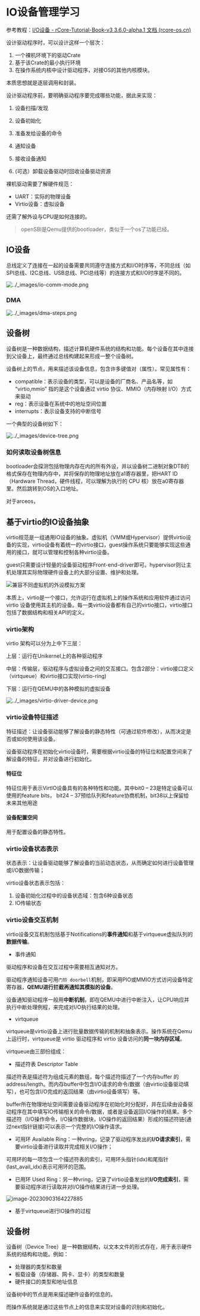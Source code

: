 # IO设备管理学习

参考教程：[I/O设备 - rCore-Tutorial-Book-v3 3.6.0-alpha.1 文档 (rcore-os.cn)](http://rcore-os.cn/rCore-Tutorial-Book-v3/chapter9/1io-interface.html)

设计驱动程序时，可以设计这样一个层次：

1. 一个裸机环境下的驱动Crate
2. 基于该Crate的最小执行环境
3. 在操作系统内核中设计驱动程序，对接OS的其他内核模块。

本质思想就是逐层调用和封装。

设计驱动程序前，要明确驱动程序要完成哪些功能，据此来实现：

1. 设备扫描/发现

2. 设备初始化

3. 准备发给设备的命令

4. 通知设备

5. 接收设备通知

6. (可选）卸载设备驱动时回收设备驱动资源

裸机驱动需要了解硬件规范：

* UART：实际的物理设备
* Virtio设备：虚拟设备

还需了解外设与CPU是如何连接的。

> openSBI是Qemu提供的bootloader，类似于一个os了功能已经。

## IO设备

总线定义了连接在一起的设备需要共同遵守连接方式和I/O时序等，不同总线（如SPI总线、I2C总线、USB总线、PCI总线等）的连接方式和I/O时序是不同的。

![../_images/io-comm-mode.png](https://mdpics4lgw.oss-cn-beijing.aliyuncs.com/aliyun/202307281614610.png)

### DMA

![../_images/dma-steps.png](https://mdpics4lgw.oss-cn-beijing.aliyuncs.com/aliyun/202307281618616.png)

## 设备树

设备树是一种数据结构，描述计算机硬件系统的结构和功能。每个设备在其中连接到父设备上，最终通过总线构建起来形成一整个设备树。

设备树上的节点，用来描述该设备信息，包含许多键值对（属性）。常见属性有：

- compatible：表示设备的类型，可以是设备的厂商名、产品名等，如 “virtio,mmio” 指的是这个设备通过 virtio 协议、MMIO（内存映射 I/O）方式来驱动
- reg：表示设备在系统中的地址空间位置
- interrupts：表示设备支持的中断信号

一个典型的设备树如下：

![../_images/device-tree.png](https://mdpics4lgw.oss-cn-beijing.aliyuncs.com/aliyun/202309081114491.png)

### 如何读取设备树信息

bootloader会探测包括物理内存在内的所有外设，并以设备树二进制对象DTB的格式保存在物理内存中，并将保存的物理地址放在a1寄存器里，把HART ID（Hardware Thread，硬件线程，可以理解为执行的 CPU 核）放在a0寄存器里。然后跳转到OS的入口地址。

对于arceos，

## 基于virtio的IO设备抽象

virtio规范是一组通用IO设备的抽象。虚拟机（VMM或Hypervisor）提供virtio设备的实现，virtio设备有着统一的virtio接口，guest操作系统只要能够实现这些通用的接口，就可以管理和控制各种virtio设备。

guest只需要设计轻量的设备驱动程序Front-end-driver即可。hypervisor则让主机处理其实际物理硬件设备上的大部分设置、维护和处理。

![兼容不同虚拟机的外设模拟方案](http://rcore-os.cn/rCore-Tutorial-Book-v3/_images/compatable-hypervisors-io-arch.png)

本质上，virtio是一个接口，允许运行在虚拟机上的操作系统和应用软件通过访问 virtio 设备使用其主机的设备。每一类virtio设备都有自己的virtio接口，virtio接口包括了数据结构和相关API的定义。

### virtio架构

virtio 架构可以分为上中下三层：

上层：运行在Unikernel上的各种驱动程序

中层：传输层，驱动程序与虚拟设备之间的交互接口。包含2部分：virtio接口定义（virtqueue）和virtio接口实现(virtio-ring)

下层：运行在QEMU中的各种模拟的虚拟设备

![../_images/virtio-driver-device.png](http://rcore-os.cn/rCore-Tutorial-Book-v3/_images/virtio-driver-device.png)

### virtio设备特征描述

特征描述：让设备驱动能够了解设备的静态特性（可通过软件修改），从而决定是否或如何使用该设备。

设备驱动程序在初始化virtio设备时，需要根据virtio设备的特征位和配置空间来了解设备的特征，并对设备进行初始化。

#### 特征位

特征位用于表示VirtIO设备具有的各种特性和功能。其中bit0 – 23是特定设备可以使用的feature bits， bit24 – 37预给队列和feature协商机制，bit38以上保留给未来其他用途

#### 设备配置空间

用于配置设备的静态特性。

### virtio设备状态表示

状态表示：让设备驱动能够了解设备的当前动态状态，从而确定如何进行设备管理或I/O数据传输；

virtio设备状态表示包括：

1. 设备初始化过程中的设备状态域：包含6种设备状态
2. IO传输状态

### virtio设备交互机制

virtio设备交互机制包括基于Notifications的**事件通知**和基于virtqueue虚拟队列的**数据传输**。

* 事件通知

驱动程序和设备在交互过程中需要相互通知对方。

驱动程序通知设备可用`门铃 doorbell`机制，即采用PIO或MMIO方式访问设备特定寄存器，**QEMU进行拦截再通知其模拟的设备**。

设备通知驱动程序一般用**中断机制**，即在QEMU中进行中断注入，让CPU响应并执行中断处理例程，来完成对I/O执行结果的处理。

* virtqueue

virtqueue是virtio设备上进行批量数据传输的机制和抽象表示。操作系统在Qemu上运行时，virtqueue是 virtio 驱动程序和 virtio 设备访问的**同一块内存区域**。

virtqueue由三部份组成：

* 描述符表 Descriptor Table

描述符表是描述符为组成元素的数组，每个描述符描述了一个内存buffer 的address/length。而内存buffer中包含I/O请求的命令/数据（由virtio设备驱动填写），也可包含I/O完成的返回结果（由virtio设备填写）等。

buffer所在物理地址空间需要设备驱动程序在初始化时分配好，并在后续由设备驱动程序在其中填写IO传输相关的命令/数据，或者是设备返回I/O操作的结果。多个描述符（I/O操作命令，I/O操作数据块，I/O操作的返回结果）形成的描述符链(通过next指针链接)可以表示一个完整的I/O操作请求。

* 可用环 Available Ring：一种vring，记录了驱动程序发出的**I/O请求索引**，需要virtio设备进行读取并完成相关I/O操作；

可用环的每一项包含一个描述符表的索引，可用环头指针(idx)和尾指针(last_avail_idx)表示可用环的范围。

* 已用环 Used Ring：另一种vring，记录了virtio设备发出的**I/O完成索引**，需要驱动程序进行读取并对I/O操作结果进行进一步处理。

![image-20230903164227885](https://mdpics4lgw.oss-cn-beijing.aliyuncs.com/aliyun/202309031642477.png)

* 基于virtqueue进行IO操作的过程



## 设备树

设备树（Device Tree）是一种数据结构，以文本文件的形式存在，用于表示硬件系统的结构和功能。例如：

* 处理器的类型和数量
* 板载设备（存储器、网卡、显卡）的类型和数量
* 硬件接口的类型和地址信息

设备树中的节点是用来描述硬件设备的信息的。 

而操作系统就是通过这些节点上的信息来实现对设备的识别和初始化。